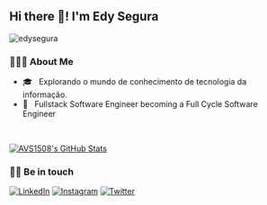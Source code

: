 <h2> Hi there 👋! I'm Edy Segura</h2>

<p align="left"> <img src="https://komarev.com/ghpvc/?username=edysegura" alt="edysegura" /> </p>

<h3> 👨🏻‍💻 About Me </h3>

- 🎓 &nbsp; Explorando o mundo de conhecimento de tecnologia da informação.
- 💼 &nbsp; Fullstack Software Engineer becoming a Full Cycle Software Engineer

<br/>

[![AVS1508's GitHub Stats](https://github-readme-stats.vercel.app/api?username=edysegura&show_icons=true)](https://github.com/edysegura)

<h3> 🤝🏻 Be in touch </h3>

<p>
  <a href="https://www.linkedin.com/in/edysegura/"><img alt="LinkedIn" src="https://img.shields.io/badge/LinkedIn-edysegura-blue?style=flat-square&logo=linkedin"></a>
  <a href="https://www.instagram.com/edysegura/"><img alt="Instagram" src="https://img.shields.io/badge/Instagram-edysegura-blue?style=flat-square&logo=instagram"></a>
  <a href="https://www.twitter.com/edysegura/"><img alt="Twitter" src="https://img.shields.io/badge/Twitter-edysegura-blue?style=flat-square&logo=twitter"></a>
</p>

